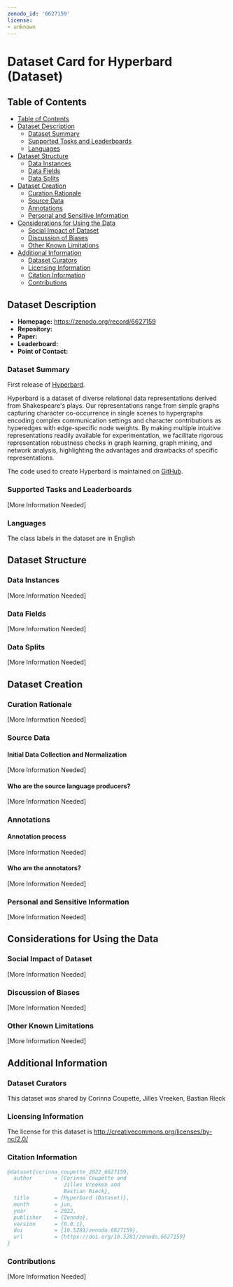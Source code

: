 ```yaml
---
zenodo_id: '6627159'
license:
- unknown
---
```


# Dataset Card for Hyperbard (Dataset)

## Table of Contents
- [Table of Contents](#table-of-contents)
- [Dataset Description](#dataset-description)
  - [Dataset Summary](#dataset-summary)
  - [Supported Tasks and Leaderboards](#supported-tasks-and-leaderboards)
  - [Languages](#languages)
- [Dataset Structure](#dataset-structure)
  - [Data Instances](#data-instances)
  - [Data Fields](#data-fields)
  - [Data Splits](#data-splits)
- [Dataset Creation](#dataset-creation)
  - [Curation Rationale](#curation-rationale)
  - [Source Data](#source-data)
  - [Annotations](#annotations)
  - [Personal and Sensitive Information](#personal-and-sensitive-information)
- [Considerations for Using the Data](#considerations-for-using-the-data)
  - [Social Impact of Dataset](#social-impact-of-dataset)
  - [Discussion of Biases](#discussion-of-biases)
  - [Other Known Limitations](#other-known-limitations)
- [Additional Information](#additional-information)
  - [Dataset Curators](#dataset-curators)
  - [Licensing Information](#licensing-information)
  - [Citation Information](#citation-information)
  - [Contributions](#contributions)

## Dataset Description

- **Homepage:** https://zenodo.org/record/6627159
- **Repository:**
- **Paper:**
- **Leaderboard:**
- **Point of Contact:**

### Dataset Summary

<p>First release of <a href="https://hyperbard.net">Hyperbard</a>.</p>

<p>Hyperbard is a dataset of diverse relational data representations derived from Shakespeare&#39;s plays. Our representations range from simple graphs capturing character co-occurrence in single scenes to hypergraphs encoding complex communication settings and character contributions as hyperedges with edge-specific node weights. By making multiple intuitive representations readily available for experimentation, we facilitate rigorous representation robustness checks in graph learning, graph mining, and network analysis, highlighting the advantages and drawbacks of specific representations.&nbsp;</p>

<p>The code used to create Hyperbard&nbsp;is maintained on <a href="https://github.com/hyperbard/hyperbard">GitHub</a>.&nbsp;</p>

### Supported Tasks and Leaderboards

[More Information Needed]

### Languages

The class labels in the dataset are in English

## Dataset Structure

### Data Instances

[More Information Needed]

### Data Fields

[More Information Needed]

### Data Splits

[More Information Needed]

## Dataset Creation

### Curation Rationale

[More Information Needed]

### Source Data

#### Initial Data Collection and Normalization

[More Information Needed]

#### Who are the source language producers?

[More Information Needed]

### Annotations

#### Annotation process

[More Information Needed]

#### Who are the annotators?

[More Information Needed]

### Personal and Sensitive Information

[More Information Needed]

## Considerations for Using the Data

### Social Impact of Dataset

[More Information Needed]

### Discussion of Biases

[More Information Needed]

### Other Known Limitations

[More Information Needed]

## Additional Information

### Dataset Curators

This dataset was shared by Corinna Coupette, Jilles Vreeken, Bastian Rieck

### Licensing Information

The license for this dataset is http://creativecommons.org/licenses/by-nc/2.0/

### Citation Information

```bibtex
@dataset{corinna_coupette_2022_6627159,
  author       = {Corinna Coupette and
                  Jilles Vreeken and
                  Bastian Rieck},
  title        = {Hyperbard (Dataset)},
  month        = jun,
  year         = 2022,
  publisher    = {Zenodo},
  version      = {0.0.1},
  doi          = {10.5281/zenodo.6627159},
  url          = {https://doi.org/10.5281/zenodo.6627159}
}
```

### Contributions

[More Information Needed]